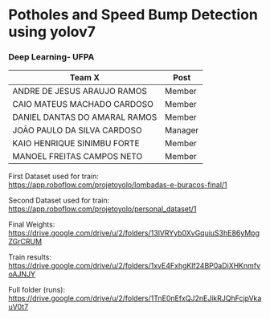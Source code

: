 # Potholes and Speed Bump Detection using yolov7

### Deep Learning- UFPA

  Team X | Post
---------|---------
ANDRE DE JESUS ARAUJO RAMOS | Member
CAIO MATEUS MACHADO CARDOSO | Member
DANIEL DANTAS DO AMARAL RAMOS | Member
JOÃO PAULO DA SILVA CARDOSO | Manager
KAIO HENRIQUE SINIMBU FORTE | Member
MANOEL FREITAS CAMPOS NETO | Member

First Dataset used for train: https://app.roboflow.com/projetoyolo/lombadas-e-buracos-final/1

Second Dataset used for train: https://app.roboflow.com/projetoyolo/personal_dataset/1

Final Weights: https://drive.google.com/drive/u/2/folders/13lVRYyb0XvGquiuS3hE86yMpgZGrCRUM

Train results: https://drive.google.com/drive/u/2/folders/1xvE4FxhgKlf24BP0aDiXHKnmfvoAJNJY

Full folder (runs): https://drive.google.com/drive/u/2/folders/1TnE0nEfxQJ2nEJikRJQhFcjpVkauV0t7
